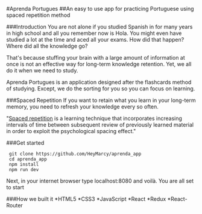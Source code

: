 #Aprenda Portugues
##An easy to use app for practicing Portuguese using spaced repetition method

###Introduction
You are not alone if you studied Spanish in for many years in high school and
all you remember now is Hola. You might even have studied a lot at the time and
aced all your exams. How did that happen? Where did all the knowledge go?

That's because stuffing your brain with a large amount of information at once is
not an effective way for long-term knowledge retention. Yet, we all do it when
we need to study.

Aprenda Portugues is an application designed after the flashcards method of
studying. Except, we do the sorting for you so you can focus on learning.

###Spaced Repetition
If you want to retain what you learn in your long-term memory, you need to
refresh your knowledge every so often.

"[Spaced repetition](https://en.wikipedia.org/wiki/Spaced_repetition) is a
learning technique that incorporates increasing intervals of time between
subsequent review of previously learned material in order to exploit the
psychological spacing effect."

###Get started
```shell
 git clone https://github.com/HeyMarcy/aprenda_app
 cd aprenda_app
 npm install
 npm run dev
```
Next, in your internet browser type localhost:8080 and voilà. You are all set to start

###How we built it
 *HTML5
 *CSS3
 *JavaScript
 *React
 *Redux
 *React-Router
